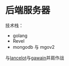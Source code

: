 # 后端服务器

技术栈：
* golang
* Revel
* mongodb 与 mgov2

与[lancelot](https://github.com/Cuuube/lancelot)与[gawain](https://github.com/Cuuube/gawain)并肩作战